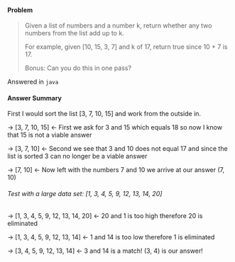 #### Problem

> Given a list of numbers and a number k, return whether any two numbers from the list add up to k.
>
> For example, given [10, 15, 3, 7] and k of 17, return true since 10 + 7 is 17.
>
> Bonus: Can you do this in one pass?

Answered in ```java
            ```

#### Answer Summary

First I would sort the list [3, 7, 10, 15] and work from the outside in.

-> [3, 7, 10, 15] <- First we ask for 3 and 15 which equals 18 so now I know that 15 is not a viable answer

-> [3, 7, 10] <- Second we see that 3 and 10 does not equal 17 and since the list is sorted 3 can no longer be a viable answer

-> [7, 10] <- Now left with the numbers 7 and 10 we arrive at our answer (7, 10)

###### Test with a large data set: [1, 3, 4, 5, 9, 12, 13, 14, 20]

-> [1, 3, 4, 5, 9, 12, 13, 14, 20] <- 20 and 1 is too high therefore 20 is eliminated

-> [1, 3, 4, 5, 9, 12, 13, 14] <- 1 and 14 is too low therefore 1 is eliminated

-> [3, 4, 5, 9, 12, 13, 14] <- 3 and 14 is a match! (3, 4) is our answer!
